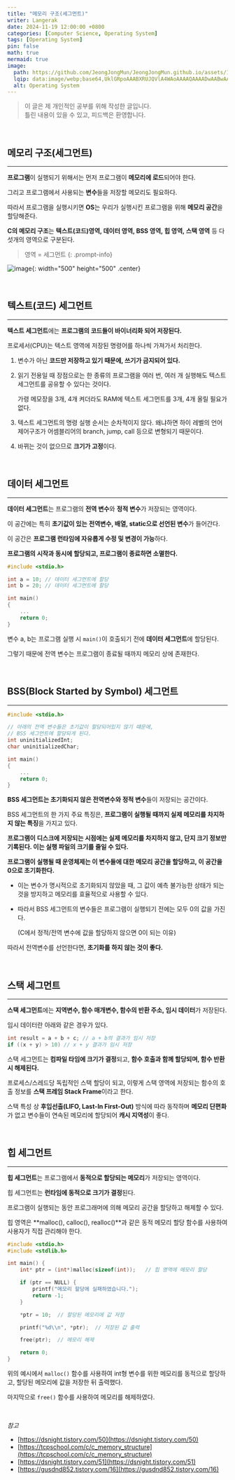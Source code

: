 ```yaml
---
title: "메모리 구조(세그먼트)"
writer: Langerak
date: 2024-11-19 12:00:00 +0800
categories: [Computer Science, Operating System]
tags: [Operating System]
pin: false
math: true
mermaid: true
image:
  path: https://github.com/JeongJongMun/JeongJongMun.github.io/assets/101979073/58450849-e2e2-49a4-a032-cf0c9966de37
  lqip: data:image/webp;base64,UklGRpoAAABXRUJQVlA4WAoAAAAQAAAADwAABwAAQUxQSDIAAAARL0AmbZurmr57yyIiqE8oiG0bejIYEQTgqiDA9vqnsUSI6H+oAERp2HZ65qP/VIAWAFZQOCBCAAAA8AEAnQEqEAAIAAVAfCWkAALp8sF8rgRgAP7o9FDvMCkMde9PK7euH5M1m6VWoDXf2FkP3BqV0ZYbO6NA/VFIAAAA
  alt: Operating System
---
```


> 이 글은 제 개인적인 공부를 위해 작성한 글입니다.   
> 틀린 내용이 있을 수 있고, 피드백은 환영합니다.

<br/>

## 메모리 구조(세그먼트)

---

**프로그램**이 실행되기 위해서는 먼저 프로그램이 **메모리에 로드**되어야 한다.

그리고 프로그램에서 사용되는 **변수**들을 저장할 메모리도 필요하다.

따라서 프로그램을 실행시키면 **OS**는 우리가 실행시킨 프로그램을 위해 **메모리 공간**을 할당해준다.

**C의 메모리 구조**는 **텍스트(코드)영역, 데이터 영역, BSS 영역, 힙 영역, 스택 영역** 등 다섯개의 영역으로 구분된다.

> 영역 = 세그먼트 
{: .prompt-info}


![image](https://github.com/JeongJongMun/JeongJongMun.github.io/assets/101979073/3811de0f-a3ff-4015-875a-026f0533dcdc){: width="500" height="500" .center}

<br/>

## 텍스트(코드) 세그먼트

---

**텍스트 세그먼트**에는 **프로그램의 코드들이 바이너리화 되어 저장된다.**

프로세서(CPU)는 텍스트 영역에 저장된 명령어를 하나씩 가져가서 처리한다.

1. 변수가 아닌 **코드만 저장하고 있기 때문에, 쓰기가 금지되어 있다.**
2. 읽기 전용일 때 장점으로는 한 종류의 프로그램을 여러 번, 여러 개 실행해도 텍스트 세그먼트를 공유할 수 있다는 것이다.

   가령 메모장을 3개, 4개 켜더라도 RAM에 텍스트 세그먼트를 3개, 4개 올릴 필요가 없다.

3. 텍스트 세그먼트의 명령 실행 순서는 순차적이지 않다. 왜냐하면 하이 레벨의 언어 제어구조가 어셈블리어의 branch, jump, call 등으로 변형되기 때문이다.
4. 바뀌는 것이 없으므로 **크기가 고정**이다.

<br/> 

## 데이터 세그먼트

---

**데이터 세그먼트**는 프로그램의 **전역 변수**와 **정적 변수**가 저장되는 영역이다.

이 공간에는 특히 **초기값이 있는** **전역변수, 배열, static으로 선언된 변수**가 들어간다.

이 공간은 **프로그램 런타임에 자유롭게 수정 및 변경이 가능**하다.

**프로그램의 시작과 동시에 할당되고, 프로그램이 종료하면 소멸한다.**

```c
#include <stdio.h>

int a = 10;	// 데이터 세그먼트에 할당
int b = 20;	// 데이터 세그먼트에 할당

int main() 
{
	...
	return 0;
}
```

변수 a, b는 프로그램 실행 시 `main()`이 호출되기 전에 **데이터 세그먼트**에 할당된다.

그렇기 때문에 전역 변수는 프로그램이 종료될 때까지 메모리 상에 존재한다.

<br/>

## BSS(Block Started by Symbol) 세그먼트

---

```c
#include <stdio.h>

// 아래의 전역 변수들은 초기값이 할당되어있지 않기 떄문에,
// BSS 세그먼트에 할당되게 된다.
int uninitializedInt;
char uninitializedChar;

int main()
{
	...
	return 0;
} 
```

**BSS 세그먼트는 초기화되지 않은 전역변수와 정적 변수**들이 저장되는 공간이다.

BSS 세그먼트의 한 가지 주요 특징은, **프로그램이 실행될 때까지 실제 메모리를 차지하지 않는 특징**을 가지고 있다.

**프로그램이 디스크에 저장되는 시점에는 실제 메모리를 차지하지 않고, 단지 크기 정보만 기록된다. 이는 실행 파일의 크기를 줄일 수 있다.**

**프로그램이 실행될 때 운영체제는 이 변수들에 대한 메모리 공간을 할당하고, 이 공간을 0으로 초기화한다.**

- 이는 변수가 명시적으로 초기화되지 않았을 때, 그 값이 예측 불가능한 상태가 되는 것을 방지하고 메모리를 효율적으로 사용할 수 있다.
- 따라서 BSS 세그먼트의 변수들은 프로그램이 실행되기 전에는 모두 0의 값을 가진다.

  (C에서 정적/전역 변수에 값을 할당하지 않으면 0이 되는 이유)


따라서 전역변수를 선언한다면, **초기화를 하지 않는 것이 좋다.**

<br/>

## 스택 세그먼트

---

**스택 세그먼트**에는 **지역변수, 함수 매개변수, 함수의 반환 주소, 임시 데이터**가 저장된다.

임시 데이터란 아래와 같은 경우가 있다.

```c
int result = a + b + c; // a + b의 결과가 임시 저장
if ((x + y) > 10) // x + y 결과가 임시 저장
```

스택 세그먼트는 **컴파일 타임에 크기가 결정**되고, **함수 호출과 함께 할당되며, 함수 반환 시 해제된다.**

프로세스/스레드당 독립적인 스택 할당이 되고, 이렇게 스택 영역에 저장되는 함수의 호출 정보를 **스택 프레임 Stack Frame**이라고 한다.

스택 특성 상 **후입선출(LIFO, Last-In First-Out)** 방식에 따라 동작하며 **메모리 단편화**가 없고 변수들이 연속된 메모리에 할당되어 **캐시 지역성**이 좋다.

<br/>

## 힙 세그먼트

---

**힙 세그먼트**는 프로그램에서 **동적으로 할당되는 메모리**가 저장되는 영역이다.

힙 세그먼트는 **런타임에 동적으로 크기가 결정**된다.

프로그램이 실행되는 동안 프로그래머에 의해 메모리 공간을 할당하고 해제할 수 있다.

힙 영역은 **malloc(), calloc(), realloc()**과 같은 동적 메모리 할당 함수를 사용하여 사용자가 직접 관리해야 한다.

```c
#include <stdio.h>
#include <stdlib.h>

int main() {
	int* ptr = (int*)malloc(sizeof(int));	// 힙 영역에 메모리 할당

	if (ptr == NULL) {
		printf("메모리 할당에 실패하였습니다.");
		return -1;
	}

	*ptr = 10;	// 할당된 메모리에 값 저장

	printf("%d\\n", *ptr);	// 저장된 값 출력

	free(ptr);	// 메모리 해제

	return 0;
}

```

위의 예시에서 `malloc()` 함수를 사용하여 int형 변수를 위한 메모리를 동적으로 할당하고, 할당된 메모리에 값을 저장한 뒤 출력했다.

마지막으로 `free()` 함수를 사용하여 메모리를 해제하였다.

<br/>

_참고_

- [https://dsnight.tistory.com/50](https://dsnight.tistory.com/50)
- [https://tcpschool.com/c/c_memory_structure](https://tcpschool.com/c/c_memory_structure)
- [https://dsnight.tistory.com/51](https://dsnight.tistory.com/51)
- [https://gusdnd852.tistory.com/16](https://gusdnd852.tistory.com/16)
